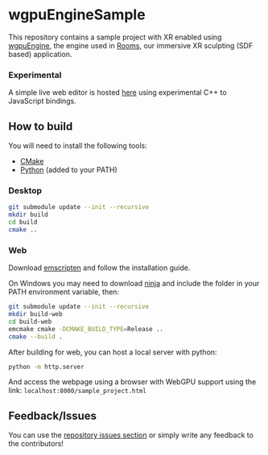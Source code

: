 # wgpuEngineSample

This repository contains a sample project with XR enabled using [wgpuEngine](https://github.com/upf-gti/wgpuEngine), the engine used in [Rooms](https://github.com/upf-gti/rooms), our immersive XR sculpting (SDF based) application.

### Experimental

A simple live web editor is hosted [here](https://upf-gti.github.io/wgpuEngineSample/) using experimental C++ to JavaScript bindings.

## How to build

You will need to install the following tools:

- [CMake](https://cmake.org/download/)
- [Python](https://www.python.org/) (added to your PATH)

### Desktop

```bash
git submodule update --init --recursive
mkdir build
cd build
cmake ..
```

### Web


Download [emscripten](https://emscripten.org/) and follow the installation guide.


On Windows you may need to download [ninja](https://ninja-build.org/) and include the folder in your PATH environment variable, then:


```bash
git submodule update --init --recursive
mkdir build-web
cd build-web
emcmake cmake -DCMAKE_BUILD_TYPE=Release ..
cmake --build .
```

After building for web, you can host a local server with python:

```bash
python -m http.server
```

And access the webpage using a browser with WebGPU support using the link: ``localhost:8000/sample_project.html``

## Feedback/Issues

You can use the [repository issues section](https://github.com/upf-gti/wgpuEngineSample/issues) or simply write any feedback to the contributors!